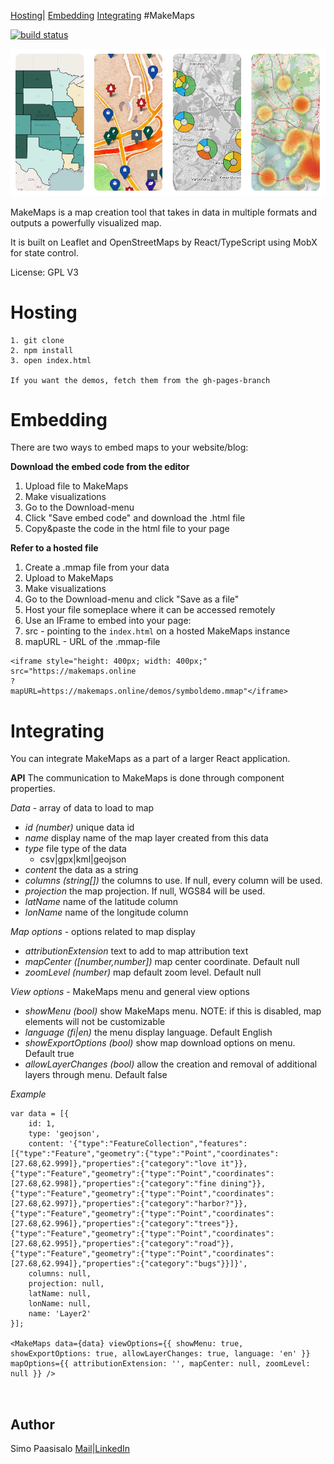 [Hosting](#hosting)|
[Embedding](#embedding)
[Integrating](#integrating)
#MakeMaps

 [![build status](https://travis-ci.org/simopaasisalo/MakeMaps.svg?branch=master)](http://travis-ci.org/simopaasisalo/MakeMaps)

![alt text](https://github.com/simopaasisalo/MakeMaps/blob/master/misc/map_preview.png "Map previews")



MakeMaps is a map creation tool that takes in data in multiple formats and outputs a powerfully visualized map.

It is built on Leaflet and OpenStreetMaps by React/TypeScript using MobX for state control.


License: GPL V3

Hosting
=======
```
1. git clone
2. npm install
3. open index.html

If you want the demos, fetch them from the gh-pages-branch
```

Embedding
=========
There are two ways to embed maps to your website/blog:

**Download the embed code from the editor**

1. Upload file to MakeMaps
2. Make visualizations
3. Go to the Download-menu
4. Click "Save embed code" and download the .html file
5. Copy&paste the code in the html file to your page

**Refer to a hosted file**

1. Create a .mmap file from your data
  1. Upload to MakeMaps
  2. Make visualizations
  2. Go to the Download-menu and click "Save as a file"
2. Host your file someplace where it can be accessed remotely
3. Use an IFrame to embed into your page:
  1. src - pointing to the `index.html` on a hosted MakeMaps instance
  2. mapURL - URL of the .mmap-file
```
<iframe style="height: 400px; width: 400px;"
src="https://makemaps.online
?
mapURL=https://makemaps.online/demos/symboldemo.mmap"</iframe>
```

Integrating
===========

You can integrate MakeMaps as a part of a larger React application.

**API**
The communication to MakeMaps is done through component properties.

*Data* - array of data to load to map
- *id (number)* unique data id
- *name* display name of the map layer created from this data
- *type* file type of the data
  - csv|gpx|kml|geojson
- *content* the data as a string
- *columns (string[])* the columns to use. If null, every column will be used.
- *projection* the map projection. If null, WGS84 will be used.
- *latName* name of the latitude column
- *lonName* name of the longitude column

*Map options* - options related to map display
- *attributionExtension* text to add to map attribution text
- *mapCenter ([number,number])* map center coordinate. Default null
- *zoomLevel (number)* map default zoom level. Default null

*View options* - MakeMaps menu and general view options
- *showMenu (bool)* show MakeMaps menu. NOTE: if this is disabled, map elements will not be customizable
- *language (fi|en)* the menu display language. Default English
- *showExportOptions (bool)* show map download options on menu. Default true
- *allowLayerChanges (bool)* allow the creation and removal of additional layers through menu. Default false

*Example*
```
var data = [{
    id: 1,
    type: 'geojson',
    content: '{"type":"FeatureCollection","features":[{"type":"Feature","geometry":{"type":"Point","coordinates":[27.68,62.999]},"properties":{"category":"love it"}},{"type":"Feature","geometry":{"type":"Point","coordinates":[27.68,62.998]},"properties":{"category":"fine dining"}},{"type":"Feature","geometry":{"type":"Point","coordinates":[27.68,62.997]},"properties":{"category":"harbor?"}},{"type":"Feature","geometry":{"type":"Point","coordinates":[27.68,62.996]},"properties":{"category":"trees"}},{"type":"Feature","geometry":{"type":"Point","coordinates":[27.68,62.995]},"properties":{"category":"road"}},{"type":"Feature","geometry":{"type":"Point","coordinates":[27.68,62.994]},"properties":{"category":"bugs"}}]}',
    columns: null,
    projection: null,
    latName: null,
    lonName: null,
    name: 'Layer2'
}];

<MakeMaps data={data} viewOptions={{ showMenu: true, showExportOptions: true, allowLayerChanges: true, language: 'en' }} mapOptions={{ attributionExtension: '', mapCenter: null, zoomLevel: null }} />



```


Author
-----
Simo Paasisalo [Mail](mailto:simopaasisalo@fastmail.com)|[LinkedIn](https://linkedin.com/in/simopaasisalo)
